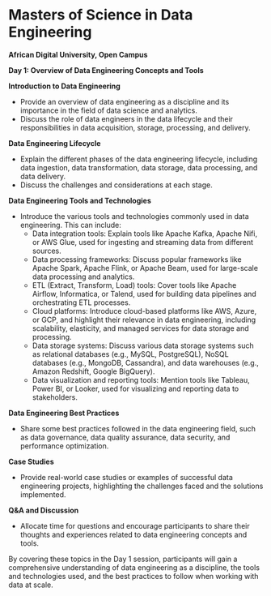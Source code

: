 # Masters of Science in Data Engineering
<b>African Digital University, Open Campus</b>

<b> Day 1: Overview of Data Engineering Concepts and Tools</b>

<b>Introduction to Data Engineering</b>
- Provide an overview of data engineering as a discipline and its importance in the field of data science and analytics.
- Discuss the role of data engineers in the data lifecycle and their responsibilities in data acquisition, storage, processing, and delivery.

<b>Data Engineering Lifecycle</b>
- Explain the different phases of the data engineering lifecycle, including data ingestion, data transformation, data storage, data processing, and data delivery.
- Discuss the challenges and considerations at each stage.

<b>Data Engineering Tools and Technologies</b>
- Introduce the various tools and technologies commonly used in data engineering. This can include:
  - Data integration tools: Explain tools like Apache Kafka, Apache Nifi, or AWS Glue, used for ingesting and streaming data from different sources.
  - Data processing frameworks: Discuss popular frameworks like Apache Spark, Apache Flink, or Apache Beam, used for large-scale data processing and analytics.
  - ETL (Extract, Transform, Load) tools: Cover tools like Apache Airflow, Informatica, or Talend, used for building data pipelines and orchestrating ETL processes.
  - Cloud platforms: Introduce cloud-based platforms like AWS, Azure, or GCP, and highlight their relevance in data engineering, including scalability, elasticity, and managed services for data storage and processing.
  - Data storage systems: Discuss various data storage systems such as relational databases (e.g., MySQL, PostgreSQL), NoSQL databases (e.g., MongoDB, Cassandra), and data warehouses (e.g., Amazon Redshift, Google BigQuery).
  - Data visualization and reporting tools: Mention tools like Tableau, Power BI, or Looker, used for visualizing and reporting data to stakeholders.

<b>Data Engineering Best Practices</b>
- Share some best practices followed in the data engineering field, such as data governance, data quality assurance, data security, and performance optimization.

<b>Case Studies</b>
- Provide real-world case studies or examples of successful data engineering projects, highlighting the challenges faced and the solutions implemented.

<b> Q&A and Discussion</b>
- Allocate time for questions and encourage participants to share their thoughts and experiences related to data engineering concepts and tools.

By covering these topics in the Day 1 session, participants will gain a comprehensive understanding of data engineering as a discipline, the tools and technologies used, and the best practices to follow when working with data at scale.

